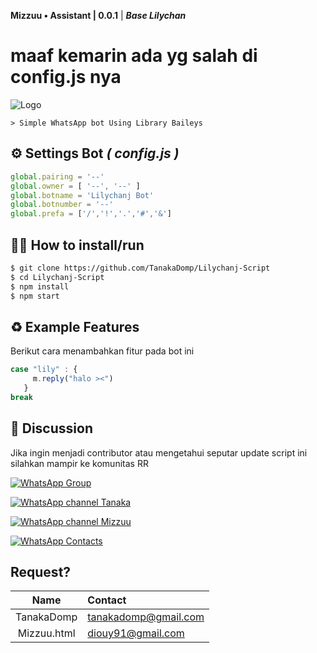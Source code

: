 **Mizzuu • Assistant | 0.0.1** | ***Base Lilychan***
# maaf kemarin ada yg salah di config.js nya


![Logo](https://files.catbox.moe/n60pjq.jpg)

```> Simple WhatsApp bot Using Library Baileys```


## ⚙️ Settings Bot ***( config.js )***

```javascript
global.pairing = '--'
global.owner = [ '--', '--' ]
global.botname = 'Lilychanj Bot'
global.botnumber = '--'
global.prefa = ['/','!','.','#','&']
```


## 👨‍💻 How to install/run


```bash
$ git clone https://github.com/TanakaDomp/Lilychanj-Script
$ cd Lilychanj-Script
$ npm install
$ npm start
```

## ♻️ Example Features
Berikut cara menambahkan fitur pada bot ini

```javascript
case "lily" : {
     m.reply("halo ><")
   }
break
```


## 📢 Discussion 
Jika ingin menjadi contributor atau mengetahui seputar update script ini silahkan mampir ke komunitas RR

[![WhatsApp Group](https://img.shields.io/badge/WhatsApp%20Group-25D366?style=for-the-badge&logo=whatsapp&logoColor=white)](https://chat.whatsapp.com/DrqZxEeI8v9H83ynYvkVOP)

[![WhatsApp channel Tanaka](https://img.shields.io/badge/WhatsApp%20Channel-25D366?style=for-the-badge&logo=whatsapp&logoColor=white)](https://whatsapp.com/channel/0029VaW25g5F1YlKczMRmd1h)

[![WhatsApp channel Mizzuu](https://img.shields.io/badge/WhatsApp%20Channel-25D366?style=for-the-badge&logo=whatsapp&logoColor=white)](https://whatsapp.com/channel/0029VakOqnmHrDZZXkFcKj0x)

[![WhatsApp Contacts](https://img.shields.io/badge/WhatsApp%20Contacts-25D366?style=for-the-badge&logo=whatsapp&logoColor=white)](https://wa.me/6281359932022)

## Request?

|     Name     | Contact                         |
| :----------: | :------------------------------ |
| TanakaDomp | tanakadomp@gmail.com |
| Mizzuu.html | diouy91@gmail.com |
